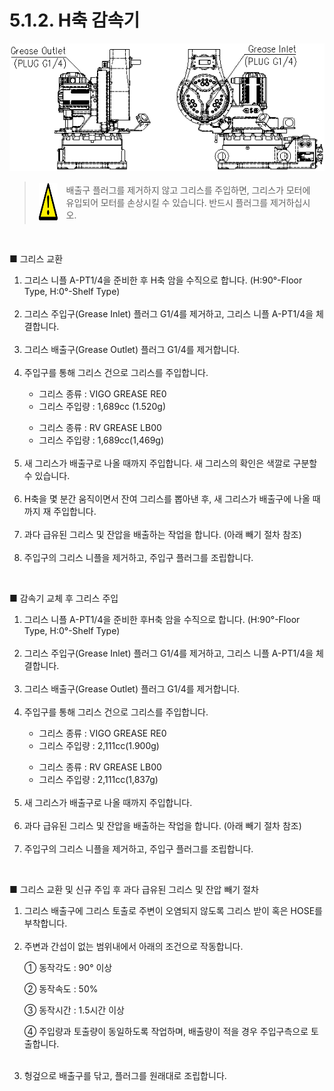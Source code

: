 ﻿# 5.1.2. H축 감속기




![](../../_assets/그림_5.2_h축_감속기_그리스_주입_배출구.png  )

<blockquote>
<table border="0">
<thead>
  <tr>
    <td>
    <div align="center">
      <img src="../../_assets/주의표시.png" width = 60 height = 60>
    </div>
    </td>
    <td colspan="4">배출구 플러그를 제거하지 않고 그리스를 주입하면, 그리스가 모터에 유입되어 모터를 손상시킬 수 있습니다. 반드시 플러그를 제거하십시오.</td>
  </tr>
</thead>
</table>  
</blockquote>

<br>




■	그리스 교환

<ol style="list-style-type:decimal" start="1">
    <li>
그리스 니플 A-PT1/4을 준비한 후 H축 암을 수직으로 합니다.
(H:90°-Floor Type, H:0°-Shelf Type)
    </li><br>
    <li>
그리스 주입구(Grease Inlet) 플러그 G1/4를 제거하고, 그리스 니플 A-PT1/4을 체결합니다.
    </li><br>
    <li>
그리스 배출구(Grease Outlet) 플러그 G1/4를 제거합니다.
    </li><br>
    <li>
주입구를 통해 그리스 건으로 그리스를 주입합니다.
<p>

-	그리스 종류 : VIGO GREASE RE0
-	그리스 주입량 : 1,689cc (1.520g)
 <p>

-	그리스 종류 : RV GREASE LB00
-	그리스 주입량 : 1,689cc(1,469g)
</li><br>
    <li>
새 그리스가 배출구로 나올 때까지 주입합니다. 새 그리스의 확인은 색깔로 구분할 수 있습니다.
    </li><br>
    <li>
H축을 몇 분간 움직이면서 잔여 그리스를 뽑아낸 후, 새 그리스가 배출구에 나올 때까지 재 주입합니다. 
    </li><br>
    <li>
과다 급유된 그리스 및 잔압을 배출하는 작업을 합니다. (아래 빼기 절차 참조)
    </li><br>
    <li>
주입구의 그리스 니플을 제거하고, 주입구 플러그를 조립합니다.
</li>
</ol>



<br>

■	감속기 교체 후 그리스 주입
<ol style="list-style-type:decimal" start="1">
    <li>
그리스 니플 A-PT1/4을 준비한 후H축 암을 수직으로 합니다.
(H:90°-Floor Type, H:0°-Shelf Type) 
 </li><br>
    <li>
그리스 주입구(Grease Inlet) 플러그 G1/4를 제거하고, 그리스 니플 A-PT1/4을 체결합니다.
    </li><br>
    <li>
그리스 배출구(Grease Outlet) 플러그 G1/4를 제거합니다.
    </li><br>
    <li>
주입구를 통해 그리스 건으로 그리스를 주입합니다.
<p>

-	그리스 종류 : VIGO GREASE RE0
-	그리스 주입량 : 2,111cc(1.900g)
 <p>

-	그리스 종류 : RV GREASE LB00
-	그리스 주입량 : 2,111cc(1,837g)
</li><br>
    <li>
새 그리스가 배출구로 나올 때까지 주입합니다. 
    </li><br>
    <li>
과다 급유된 그리스 및 잔압을 배출하는 작업을 합니다. (아래 빼기 절차 참조) 
    </li><br>
    <li>
주입구의 그리스 니플을 제거하고, 주입구 플러그를 조립합니다.
</li>
</ol>

<br>

■	그리스 교환 및 신규 주입 후 과다 급유된 그리스 및 잔압 빼기 절차
<ol style="list-style-type:decimal" start="1">
    <li>그리스 배출구에 그리스 토출로 주변이 오염되지 않도록 그리스 받이 혹은 HOSE를 부착합니다.
</li><br>
    <li>주변과 간섭이 없는 범위내에서 아래의 조건으로 작동합니다.
<p>

①	동작각도 : 90° 이상

②	동작속도 : 50%

③	동작시간 : 1.5시간 이상

④	주입량과 토출량이 동일하도록 작업하며, 배출량이 적을 경우 주입구측으로 토출합니다.
</li><br>
    <li>헝겊으로 배출구를 닦고, 플러그를 원래대로 조립합니다.
</li>
</ol>
 
